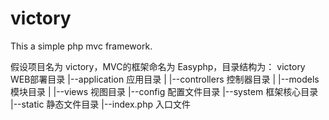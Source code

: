 # victory
This a simple php mvc framework.

假设项目名为 victory，MVC的框架命名为 Easyphp，目录结构为：
victory 			WEB部署目录
|--application		应用目录
|  |--controllers	控制器目录
|  |--models		模块目录
|  |--views			视图目录
|--config			配置文件目录
|--system			框架核心目录
|--static			静态文件目录
|--index.php		入口文件